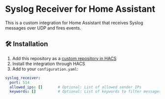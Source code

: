 # Syslog Receiver for Home Assistant

This is a custom integration for Home Assistant that receives Syslog messages over UDP and fires events.

## 🛠️ Installation

1. Add this repository as a [custom repository in HACS](https://hacs.xyz/)
2. Install the integration through HACS
3. Add to your `configuration.yaml`:

```yaml
syslog_receiver:
  port: 514
  allowed_ips: []       # Optional: List of allowed sender IPs
  keywords: []          # Optional: List of keywords to filter messages
